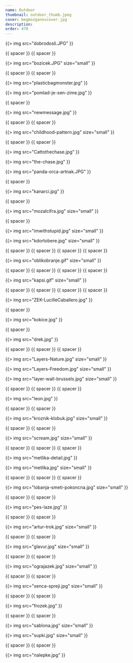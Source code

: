 ```yaml
---
name: Outdoor
thumbnail: outdoor_thumb.jpeg
cover: begmozganovcover.jpg
description: 
order: 470
---
```


{{> img src="dobrodosli.JPG" }}

{{ spacer }} {{ spacer }}  

{{> img src="bozicek.JPG" size="small" }}

{{ spacer }} {{ spacer }}  

{{> img src="plasticbagmonster.jpg" }}

{{> img src="pomlad-je-sen-zime.jpg" }}

{{ spacer }} 

{{> img src="newmessage.jpg" }}

{{ spacer }} {{ spacer }} 

{{> img src="childhood-pattern.jpg" size="small" }}

{{ spacer }} {{ spacer }}  

{{> img src="Cattothechase.jpg" }}

{{> img src="the-chase.jpg" }}

{{> img src="panda-orca-artnak.JPG" }}

{{ spacer }}

{{> img src="kanarci.jpg" }}

{{ spacer }} 

{{> img src="mozalcifra.jpg" size="small" }}

{{ spacer }}

{{> img src="imwithstupid.jpg" size="small" }}

{{> img src="kdortobere.jpg" size="small" }}

{{ spacer }} {{ spacer }} {{ spacer }} {{ spacer }}  

{{> img src="oblikobranje.gif" size="small" }}

{{ spacer }} {{ spacer }} {{ spacer }} {{ spacer }} 

{{> img src="kapsi.gif" size="small" }}

{{ spacer }} {{ spacer }} {{ spacer }} {{ spacer }}

{{> img src="ZEK-LucilleCaballero.jpg" }}

{{ spacer }}

{{> img src="kokice.jpg" }}

{{ spacer }}

{{> img src="drek.jpg" }}

{{ spacer }} {{ spacer }} {{ spacer }}

{{> img src="Layers-Nature.jpg" size="small" }}

{{> img src="Layers-Freedom.jpg" size="small" }}

{{> img src="layer-wall-brussels.jpg" size="small" }}

{{ spacer }} {{ spacer }} {{ spacer }} 

{{> img src="leon.jpg" }}

{{ spacer }} {{ spacer }}

{{> img src="kroznik-klobuk.jpg" size="small" }}

{{ spacer }} {{ spacer }}

{{> img src="scream.jpg" size="small" }}

{{ spacer }} {{ spacer }} {{ spacer }}

{{> img src="metlika-detail.jpg" }}

{{> img src="metlika.jpg" size="small" }}

{{ spacer }} {{ spacer }} {{ spacer }} 

{{> img src="lobanja-smeti-pokoncna.jpg" size="small" }}

{{ spacer }} {{ spacer }} 

{{> img src="pes-laze.jpg" }}

{{ spacer }} {{ spacer }}  

{{> img src="artur-trok.jpg" size="small" }}

{{ spacer }} {{ spacer }}  

{{> img src="glavur.jpg" size="small" }}

{{ spacer }} {{ spacer }}  

{{> img src="ograjazek.jpg" size="small" }}

{{ spacer }} {{ spacer }}  

{{> img src="senca-spreji.jpg" size="small" }}

{{ spacer }} {{ spacer }}

{{> img src="frozek.jpg" }}

{{ spacer }} {{ spacer }}  

{{> img src="sablona.jpg" size="small" }}

{{> img src="supki.jpg" size="small" }}

{{ spacer }} {{ spacer }}  

{{> img src="nalepke.jpg" }}

